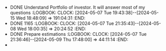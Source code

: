 - DONE Understand Portfolio of investor. It will answer most of my questions 
  :LOGBOOK:
  CLOCK: [2024-05-07 Tue 19:43:38]--[2024-05-15 Wed 18:48:09] =>  191:04:31
  :END:
- DONE 1165
  :LOGBOOK:
  CLOCK: [2024-05-07 Tue 21:35:43]--[2024-05-08 Wed 18:00:35] =>  20:24:52
  :END:
- DONE Prepare estimations
  :LOGBOOK:
  CLOCK: [2024-05-07 Tue 21:36:46]--[2024-05-09 Thu 17:48:00] =>  44:11:14
  :END:
-